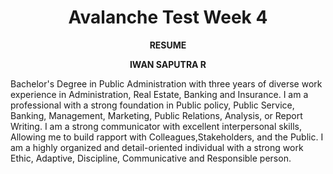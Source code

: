<!DOCTYPE html>
<html>
<head>

</head>
<body>

<h1 style="text-align:center;">Avalanche Test Week 4</h1>
<p style="text-align:center;"><b>RESUME</b>
<p style="text-align:center;"><b>IWAN SAPUTRA R</b>


<p>Bachelor's Degree in Public Administration with three years of diverse work experience in Administration, Real Estate, Banking and Insurance. I am a professional with a strong foundation in Public policy, Public Service, Banking, Management, Marketing, Public Relations, Analysis, or Report Writing. I am a strong communicator with excellent interpersonal skills, Allowing me to build rapport with Colleagues,Stakeholders, and the Public. I am a highly organized and detail-oriented individual with a strong work Ethic,
Adaptive, Discipline, Communicative and Responsible person. </p2>

</html>
